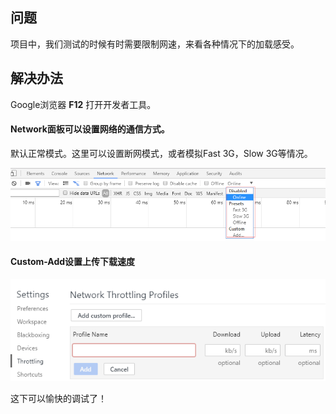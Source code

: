 
## 问题
项目中，我们测试的时候有时需要限制网速，来看各种情况下的加载感受。

## 解决办法

Google浏览器 **F12** 打开开发者工具。

####  Network面板可以设置网络的通信方式。
默认正常模式。这里可以设置断网模式，或者模拟Fast 3G，Slow 3G等情况。

![](/Image/H5-google-network.png)


#### Custom-Add设置上传下载速度
![](/Image/H5-google-network-custom.png)


这下可以愉快的调试了！

